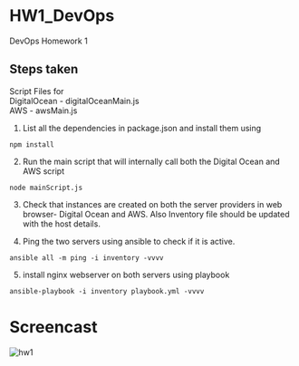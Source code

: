 # HW1_DevOps
DevOps Homework 1


## Steps taken

Script Files for   
DigitalOcean - digitalOceanMain.js  
AWS - awsMain.js

1. List all the dependencies in package.json and install them using  
  ```
  npm install
  ```

2. Run the main script that will internally call both the Digital Ocean and AWS script
  ```
  node mainScript.js
  ```

3. Check that instances are created on both the server providers in web browser- Digital Ocean and AWS. Also Inventory file should be updated with the host details.

4. Ping the two servers using ansible to check if it is active.
  ```
  ansible all -m ping -i inventory -vvvv
  ```

5. install nginx webserver on both servers using playbook
  ```
  ansible-playbook -i inventory playbook.yml -vvvv
  ```

# Screencast
![hw1](https://cloud.githubusercontent.com/assets/8634231/9923614/0bbe1df6-5cc5-11e5-844f-65b9124abf82.gif)
